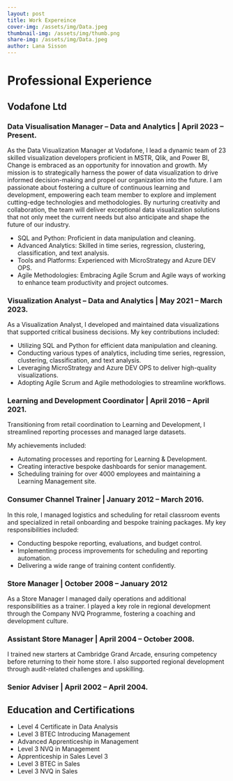 ```yaml
---
layout: post
title: Work Expereince
cover-img: /assets/img/Data.jpeg
thumbnail-img: /assets/img/thumb.png
share-img: /assets/img/Data.jpeg
author: Lana Sisson
---
```


# Professional Experience #

## Vodafone Ltd ##

### Data Visualisation Manager – Data and Analytics | April 2023 – Present. ###

As the Data Visualization Manager at Vodafone, I lead a dynamic team of 23 skilled visualization developers proficient in MSTR, Qlik, and Power BI, Change is embraced as an opportunity for innovation and growth. My mission is to strategically harness the power of data visualization to drive informed decision-making and propel our organization into the future. I am passionate about fostering a culture of continuous learning and development, empowering each team member to explore and implement cutting-edge technologies and methodologies. By nurturing creativity and collaboration, the team will deliver exceptional data visualization solutions that not only meet the current needs but also anticipate and shape the future of our industry.


* SQL and Python: Proficient in data manipulation and cleaning.
* Advanced Analytics: Skilled in time series, regression, clustering, classification, and text analysis.
* Tools and Platforms: Experienced with MicroStrategy and Azure DEV OPS.
* Agile Methodologies: Embracing Agile Scrum and Agile ways of working to enhance team productivity and project outcomes.

### Visualization Analyst – Data and Analytics | May 2021 – March 2023. ###

As a Visualization Analyst, I developed and maintained data visualizations that supported critical business decisions. My key contributions included:

* Utilizing SQL and Python for efficient data manipulation and cleaning.
* Conducting various types of analytics, including time series, regression, clustering, classification, and text analysis.
* Leveraging MicroStrategy and Azure DEV OPS to deliver high-quality visualizations.
* Adopting Agile Scrum and Agile methodologies to streamline workflows.

### Learning and Development Coordinator | April 2016 – April 2021. ###

Transitioning from retail coordination to Learning and Development, I streamlined reporting processes and managed large datasets. 

My achievements included:
* Automating processes and reporting for Learning & Development.
* Creating interactive bespoke dashboards for senior management.
* Scheduling training for over 4000 employees and maintaining a Learning Management site.

### Consumer Channel Trainer | January 2012 – March 2016. ### 

In this role, I managed logistics and scheduling for retail classroom events and specialized in retail onboarding and bespoke training packages. 
My key responsibilities included:

* Conducting bespoke reporting, evaluations, and budget control.
* Implementing process improvements for scheduling and reporting automation.
* Delivering a wide range of training content confidently.

### Store Manager | October 2008 – January 2012 ###

As a Store Manager I managed daily operations and additional responsibilities as a trainer. I played a key role in regional development through the Company NVQ Programme, fostering a coaching and development culture.

### Assistant Store Manager | April 2004 – October 2008. ###

I trained new starters at Cambridge Grand Arcade, ensuring competency before returning to their home store. I also supported regional development through audit-related challenges and upskilling.

### Senior Adviser | April 2002 – April 2004. ###

## Education and Certifications ##
* Level 4 Certificate in Data Analysis
* Level 3 BTEC Introducing Management
* Advanced Apprenticeship in Management
* Level 3 NVQ in Management
* Apprenticeship in Sales Level 3
* Level 3 BTEC in Sales
* Level 3 NVQ in Sales
